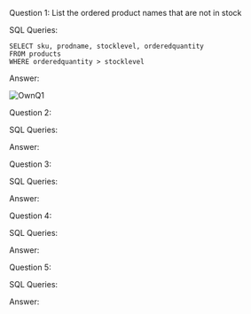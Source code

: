 Question 1: List the ordered product names that are not in stock 

SQL Queries:

```
SELECT sku, prodname, stocklevel, orderedquantity
FROM products
WHERE orderedquantity > stocklevel
```

Answer: 

![OwnQ1](https://github.com/user-attachments/assets/9cabf6d0-05f0-4acb-bd3a-45a6058b91d3)




Question 2: 

SQL Queries:

Answer:



Question 3: 

SQL Queries:

Answer:



Question 4: 

SQL Queries:

Answer:



Question 5: 

SQL Queries:

Answer:
